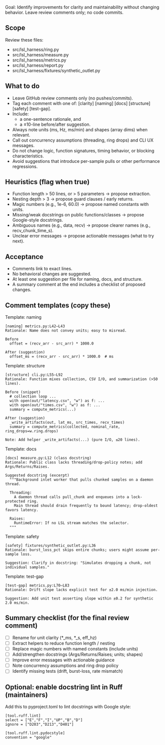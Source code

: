 Goal: Identify improvements for clarity and maintainability without changing behavior. Leave review comments only; no code commits.

## Scope

Review these files:
- src/lsl_harness/ring.py
- src/lsl_harness/measure.py
- src/lsl_harness/metrics.py
- src/lsl_harness/report.py
- src/lsl_harness/fixtures/synthetic_outlet.py

## What to do

- Leave GitHub review comments only (no pushes/commits).
- Tag each comment with one of: [clarity] [naming] [docs] [structure] [safety] [test-gap].
- Include:
  - a one-sentence rationale, and
  - a ≤10-line before/after suggestion.
- Always note units (ms, Hz, ms/min) and shapes (array dims) when relevant.
- Call out concurrency assumptions (threading, ring drops) and CLI UX messages.
- Do not change logic, function signatures, timing behavior, or blocking characteristics.
- Avoid suggestions that introduce per-sample pulls or other performance regressions.

## Heuristics (flag when true)

- Function length > 50 lines, or > 5 parameters → propose extraction.
- Nesting depth > 3 → propose guard clauses / early returns.
- Magic numbers (e.g., 1e-6, 60.0) → propose named constants with units.
- Missing/weak docstrings on public functions/classes → propose Google-style docstrings.
- Ambiguous names (e.g., data, recv) → propose clearer names (e.g., recv_chunk_time_s).
- Unclear error messages → propose actionable messages (what to try next).

## Acceptance

- Comments link to exact lines.
- No behavioral changes are suggested.
- At least one suggestion per file for naming, docs, and structure.
- A summary comment at the end includes a checklist of proposed changes.

## Comment templates (copy these)

Template: naming

    [naming] metrics.py:L42–L43
    Rationale: Name does not convey units; easy to misread.
    
    Before
      offset = (recv_arr - src_arr) * 1000.0
    
    After (suggestion)
      offset_ms = (recv_arr - src_arr) * 1000.0  # ms

Template: structure

    [structure] cli.py:L55–L92
    Rationale: Function mixes collection, CSV I/O, and summarization (>50 lines).
    
    Before (snippet)
      # collection loop ...
      with open(out/"latency.csv", "w") as f: ...
      with open(out/"times.csv", "w") as f: ...
      summary = compute_metrics(...)
    
    After (suggestion)
      _write_artifacts(out, lat_ms, src_times, recv_times)
      summary = compute_metrics(collected, nominal_rate, ring_drops=w.ring.drops)
    
    Note: Add helper _write_artifacts(...) (pure I/O, ≤20 lines).

Template: docs

    [docs] measure.py:L12 (class docstring)
    Rationale: Public class lacks threading/drop-policy notes; add Args/Returns/Raises.
    
    Suggested docstring (excerpt)
      """Background inlet worker that pulls chunked samples on a daemon thread.
      
      Threading:
        A daemon thread calls pull_chunk and enqueues into a lock-protected ring.
        Main thread should drain frequently to bound latency; drop-oldest favors latency.
      
      Raises:
        RuntimeError: If no LSL stream matches the selector.
      """

Template: safety

    [safety] fixtures/synthetic_outlet.py:L36
    Rationale: burst_loss_pct skips entire chunks; users might assume per-sample loss.
    
    Suggestion: Clarify in docstring: "Simulates dropping a chunk, not individual samples."

Template: test-gap

    [test-gap] metrics.py:L70–L83
    Rationale: Drift slope lacks explicit test for ±2.0 ms/min injection.
    
    Suggestion: Add unit test asserting slope within ±0.2 for synthetic 2.0 ms/min.

## Summary checklist (for the final review comment)

- [ ] Rename for unit clarity (*_ms, *_s, eff_hz)
- [ ] Extract helpers to reduce function length / nesting
- [ ] Replace magic numbers with named constants (include units)
- [ ] Add/strengthen docstrings (Args/Returns/Raises; units; shapes)
- [ ] Improve error messages with actionable guidance
- [ ] Note concurrency assumptions and ring drop policy
- [ ] Identify missing tests (drift, burst-loss, rate mismatch)

## Optional: enable docstring lint in Ruff (maintainers)

Add this to pyproject.toml to lint docstrings with Google style:

    [tool.ruff.lint]
    select = ["E","F","I","UP","B","D"]
    ignore = ["D203","D213","D401"]
    
    [tool.ruff.lint.pydocstyle]
    convention = "google"
